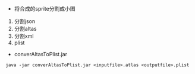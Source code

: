 * 将合成的sprite分割成小图
1. 分割json
2. 分割altas
3. 分割xml
4. plist

* converAltasToPlist.jar

```
java -jar converAltasToPlist.jar <inputfile>.atlas <outputfile>.plist
```
